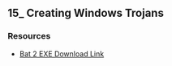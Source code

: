 ## 15_ Creating Windows Trojans

### Resources
- [Bat 2 EXE Download Link](https://github.com/tokyoneon/B2E/blob/master/Bat_To_Exe_Converter.zip)